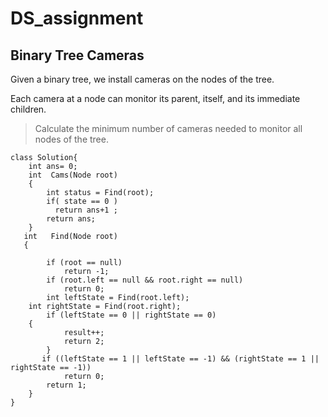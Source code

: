 # DS_assignment
## Binary Tree Cameras 

Given a binary tree, we install cameras on the nodes of the tree. 

Each camera at a node can monitor its parent, itself, and its immediate children.

> Calculate the minimum number of cameras needed to monitor all nodes of the tree.


```
class Solution{
    int ans= 0;
    int  Cams(Node root) 
    {
        int status = Find(root);
        if( state == 0 )
          return ans+1 ;
        return ans;
    }
   int   Find(Node root)
   {
       
        if (root == null)
            return -1;
        if (root.left == null && root.right == null) 
            return 0;
        int leftState = Find(root.left);
	int rightState = Find(root.right); 
        if (leftState == 0 || rightState == 0) 
	{
            result++;
            return 2;
        }
       if ((leftState == 1 || leftState == -1) && (rightState == 1 || rightState == -1))
            return 0;
        return 1;
	}
}
``` 
